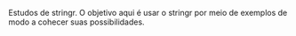 Estudos de stringr.
O objetivo aqui é usar o stringr por meio de exemplos de modo a cohecer suas possibilidades. 